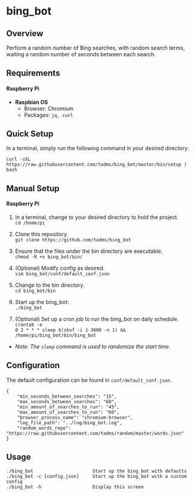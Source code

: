 # bing_bot

Overview
--------
Perform a random number of Bing searches, with random search terms, waiting a random
number of seconds between each search.  


Requirements
------------
#### Raspberry Pi
* **Raspbian OS**
  * Browser: Chromium
  * Packages: `jq, curl`  


Quick Setup
-----------
In a terminal, simply run the following command in your desired directory:

`curl -sSL https://raw.githubusercontent.com/tadms/bing_bot/master/bin/setup | bash`


Manual Setup
------------
#### Raspberry Pi

1. In a terminal, change to your desired directory to hold the project. <br>
`cd /home/pi`

2. Clone this repository. <br>
`git clone https://github.com/tadms/bing_bot`

3. Ensure that the files under the bin directory are executable. <br>
`chmod -R +x bing_bot/bin/`

4. (Optional) Modify config as desired. <br>
`vim bing_bot/conf/default_conf.json`

5. Change to the bin directory.  
`cd bing_bot/bin`

5. Start up the bing_bot: <br>
`./bing_bot`

6. (Optional) Set up a cron job to run the bing_bot on daily schedule. <br>
`crontab -e` <br>
`0 2 * * * sleep $(shuf -i 1-3600 -n 1) && /home/pi/bing_bot/bin/bing_bot` <br>
  * *Note:  The `sleep` command is used to randomize the start time.*


Configuration
-------------
The default configuration can be found in `conf/default_conf.json`.

    {
    	"min_seconds_between_searches": "15",
    	"max_seconds_between_searches": "60",
    	"min_amount_of_searches_to_run": "45",
    	"max_amount_of_searches_to_run": "60",
    	"browser_process_name": "chromium-browser",
    	"log_file_path": "../log/bing_bot.log",
    	"random_words_repo": "https://raw.githubusercontent.com/tadms/random/master/words.json"
    }


Usage
-----
    ./bing_bot                      Start up the bing_bot with defaults
    ./bing_bot -c [config.json]     Start up the bing_bot with a custom config
    ./bing_bot -h                   Display this screen
